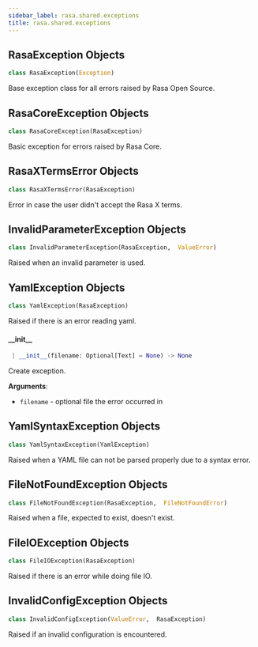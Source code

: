 ```yaml
---
sidebar_label: rasa.shared.exceptions
title: rasa.shared.exceptions
---
```


## RasaException Objects

```python
class RasaException(Exception)
```

Base exception class for all errors raised by Rasa Open Source.

## RasaCoreException Objects

```python
class RasaCoreException(RasaException)
```

Basic exception for errors raised by Rasa Core.

## RasaXTermsError Objects

```python
class RasaXTermsError(RasaException)
```

Error in case the user didn&#x27;t accept the Rasa X terms.

## InvalidParameterException Objects

```python
class InvalidParameterException(RasaException,  ValueError)
```

Raised when an invalid parameter is used.

## YamlException Objects

```python
class YamlException(RasaException)
```

Raised if there is an error reading yaml.

#### \_\_init\_\_

```python
 | __init__(filename: Optional[Text] = None) -> None
```

Create exception.

**Arguments**:

- `filename` - optional file the error occurred in

## YamlSyntaxException Objects

```python
class YamlSyntaxException(YamlException)
```

Raised when a YAML file can not be parsed properly due to a syntax error.

## FileNotFoundException Objects

```python
class FileNotFoundException(RasaException,  FileNotFoundError)
```

Raised when a file, expected to exist, doesn&#x27;t exist.

## FileIOException Objects

```python
class FileIOException(RasaException)
```

Raised if there is an error while doing file IO.

## InvalidConfigException Objects

```python
class InvalidConfigException(ValueError,  RasaException)
```

Raised if an invalid configuration is encountered.

